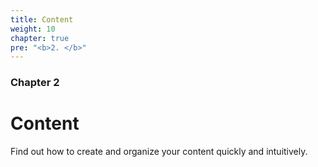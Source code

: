 ```yaml
---
title: Content
weight: 10
chapter: true
pre: "<b>2. </b>"
---
```


### Chapter 2

# Content

Find out how to create and organize your content quickly and intuitively.